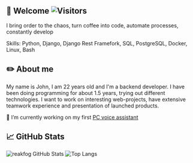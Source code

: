 ## 👋 Welcome ![Visitors](https://visitor-badge.glitch.me/badge?page_id=reakfog)

I bring order to the chaos, turn coffee into code, automate processes, constantly develop

Skills: Python, Django, Django Rest Framefork, SQL, PostgreSQL, Docker, Linux, Bash

## ✏️ About me 

My name is John, I am 22 years old and I'm a backend developer. I have been doing programming for about 1.5 years, trying out different technologies. I want to work on interesting web-projects, have extensive teamwork experience and presentation of launched products.


📌 I’m currently working on my first [PC voice assistant](https://github.com/reakfog/personal_computer_voice_assistant)

## 📈 GitHub Stats

![reakfog GitHub Stats](https://github-readme-stats.vercel.app/api?username=reakfog&count_private=true&hide=contribs&include_all_commits=True&show_icons=true&theme=default)
![Top Langs](https://github-readme-stats.vercel.app/api/top-langs/?username=reakfog&count_private=true&hide=tsql&langs_count=7&theme=default&layout=compact)
